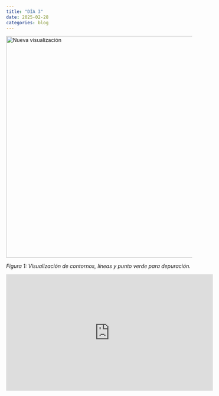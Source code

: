 ```yaml
---
title: "DÍA 3"
date: 2025-02-28
categories: blog
---
```



<img src="{{ '/imagenes/dia3.png' | relative_url }}" alt="Nueva visualización" width="600">
<p><em>Figura 1: Visualización de contornos, líneas y punto verde para depuración.</em></p>


<iframe width="560" height="315" src="https://www.youtube.com/embed/XcsPPe5625A" frameborder="0" allowfullscreen></iframe>


